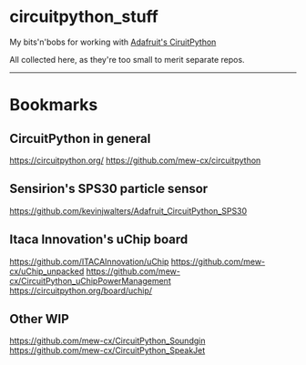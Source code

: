 # circuitpython_stuff
My bits'n'bobs for working with [Adafruit's CiruitPython](https://circuitpython.org/)

All collected here, as they're too small to merit separate repos.

--------------------------

# Bookmarks

## CircuitPython in general
https://circuitpython.org/
https://github.com/mew-cx/circuitpython

## Sensirion's SPS30 particle sensor
https://github.com/kevinjwalters/Adafruit_CircuitPython_SPS30

## Itaca Innovation's uChip board
https://github.com/ITACAInnovation/uChip
https://github.com/mew-cx/uChip_unpacked
https://github.com/mew-cx/CircuitPython_uChipPowerManagement
https://circuitpython.org/board/uchip/

## Other WIP
https://github.com/mew-cx/CircuitPython_Soundgin
https://github.com/mew-cx/CircuitPython_SpeakJet



